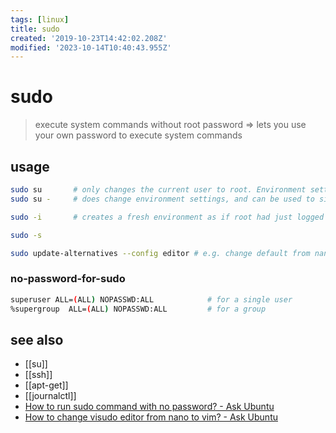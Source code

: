 ```yaml
---
tags: [linux]
title: sudo
created: '2019-10-23T14:42:02.208Z'
modified: '2023-10-14T10:40:43.955Z'
---
```


# sudo

> execute system commands without root password => lets you use your own password to execute system commands

## usage

```sh
sudo su       # only changes the current user to root. Environment settings (like PATH) remain the same
sudo su -     # does change environment settings, and can be used to simulate a login using - or -l

sudo -i       # creates a fresh environment as if root had just logged in

sudo -s

sudo update-alternatives --config editor # e.g. change default from nano to vim
```

### no-password-for-sudo

```sh
superuser ALL=(ALL) NOPASSWD:ALL            # for a single user
%supergroup  ALL=(ALL) NOPASSWD:ALL         # for a group
```

## see also

- [[su]]
- [[ssh]]
- [[apt-get]]
- [[journalctl]]
- [How to run sudo command with no password? - Ask Ubuntu](http://askubuntu.com/questions/192050/how-to-run-sudo-command-with-no-password/443071#443071)
- [How to change visudo editor from nano to vim? - Ask Ubuntu](http://askubuntu.com/questions/539243/how-to-change-visudo-editor-from-nano-to-vim)
